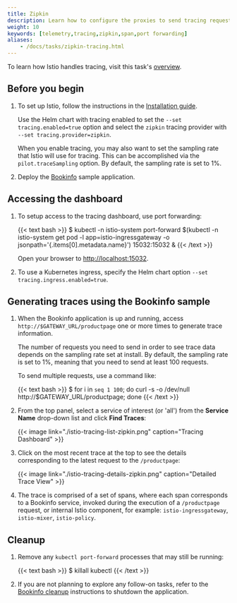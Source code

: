 ```yaml
---
title: Zipkin
description: Learn how to configure the proxies to send tracing requests to Zipkin.
weight: 10
keywords: [telemetry,tracing,zipkin,span,port forwarding]
aliases:
    - /docs/tasks/zipkin-tracing.html
---
```


To learn how Istio handles tracing, visit this task's [overview](../overview/).

## Before you begin

1.  To set up Istio, follow the instructions in the [Installation guide](/docs/setup/).

    Use the Helm chart with tracing enabled to set the `--set tracing.enabled=true` option and
    select the `zipkin` tracing provider with `--set tracing.provider=zipkin`.

    When you enable tracing, you may also want to set the sampling rate that Istio will use for tracing.
    This can be accomplished via the `pilot.traceSampling` option. By default, the sampling rate is set to 1%.

1.  Deploy the [Bookinfo](/docs/examples/bookinfo/#deploying-the-application) sample application.

## Accessing the dashboard

1.  To setup access to the tracing dashboard, use port forwarding:

    {{< text bash >}}
    $ kubectl -n istio-system port-forward $(kubectl -n istio-system get pod -l app=istio-ingressgateway -o jsonpath='{.items[0].metadata.name}') 15032:15032 &
    {{< /text >}}

    Open your browser to [http://localhost:15032](http://localhost:15032).

1.  To use a Kubernetes ingress, specify the Helm chart option `--set tracing.ingress.enabled=true`.

## Generating traces using the Bookinfo sample

1.  When the Bookinfo application is up and running, access `http://$GATEWAY_URL/productpage` one or more times
    to generate trace information.

    The number of requests you need to send in order to see trace data depends on the sampling rate set at install.
    By default, the sampling rate is set to 1%, meaning that you need to send at least 100 requests.

    To send multiple requests, use a command like:

    {{< text bash >}}
    $ for i in `seq 1 100`; do curl -s -o /dev/null http://$GATEWAY_URL/productpage; done
    {{< /text >}}

1.  From the top panel, select a service of interest (or 'all') from the **Service Name** drop-down list and click
    **Find Traces**:

    {{< image link="./istio-tracing-list-zipkin.png" caption="Tracing Dashboard" >}}

1.  Click on the most recent trace at the top to see the details corresponding to the
    latest request to the `/productpage`:

    {{< image link="./istio-tracing-details-zipkin.png" caption="Detailed Trace View" >}}

1.  The trace is comprised of a set of spans,
    where each span corresponds to a Bookinfo service, invoked during the execution of a `/productpage` request, or
    internal Istio component, for example: `istio-ingressgateway`, `istio-mixer`, `istio-policy`.

## Cleanup

1.  Remove any `kubectl port-forward` processes that may still be running:

    {{< text bash >}}
    $ killall kubectl
    {{< /text >}}

1.  If you are not planning to explore any follow-on tasks, refer to the
    [Bookinfo cleanup](/docs/examples/bookinfo/#cleanup) instructions
    to shutdown the application.

